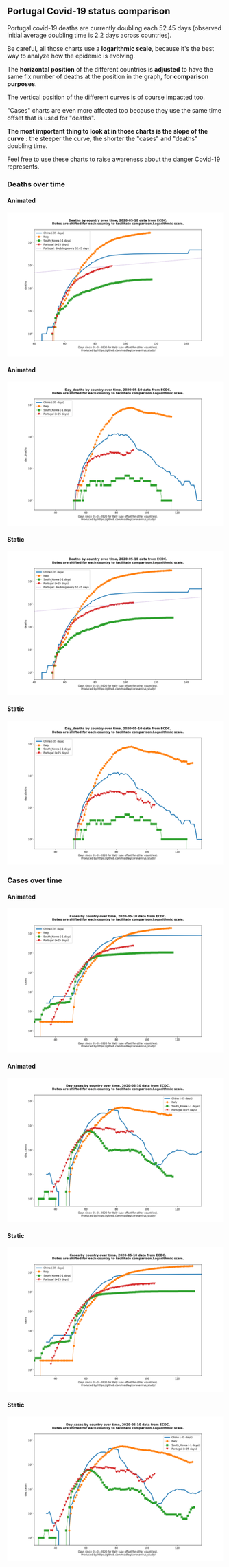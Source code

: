 ## Portugal Covid-19 status comparison 

Portugal covid-19 deaths are currently doubling each 52.45 days (observed initial average doubling time is 2.2 days across countries).



Be careful, all those charts use a **logarithmic scale**, because it's the best way to analyze how the epidemic is evolving.
 
The **horizontal position** of the different countries is **adjusted** to have the same fix number of deaths at the position in the graph, **for comparison purposes**.

The vertical position of the different curves is of course impacted too.

"Cases" charts are even more affected too because they use the same time offset that is used for "deaths".

**The most important thing to look at in those charts is the slope of the curve** : the steeper the curve, the shorter the "cases" and "deaths" doubling time.

Feel free to use these charts to raise awareness about the danger Covid-19 represents. 


 
### Deaths over time
 
#### Animated
![Portugal covid-19 deaths animated chart](https://raw.githubusercontent.com/madlag/coronavirus_study/master/notebooks/graphs/2020-05-10/countries/Portugal/2020-05-10_Portugal_deaths.gif "Portugal covid-19 deaths animated chart")   
 
#### Animated
![Portugal covid-19 daily deaths animated chart](https://raw.githubusercontent.com/madlag/coronavirus_study/master/notebooks/graphs/2020-05-10/countries/Portugal/2020-05-10_Portugal_day_deaths.gif "Portugal covid-19 day_deaths animated chart")   
 
#### Static
![Portugal covid-19 deaths static chart](https://raw.githubusercontent.com/madlag/coronavirus_study/master/notebooks/graphs/2020-05-10/countries/Portugal/2020-05-10_Portugal_deaths.png "Portugal covid-19 deaths static chart")   
 
#### Static
![Portugal covid-19 daily deaths static chart](https://raw.githubusercontent.com/madlag/coronavirus_study/master/notebooks/graphs/2020-05-10/countries/Portugal/2020-05-10_Portugal_day_deaths.png "Portugal covid-19 day_deaths static chart")   

 
### Cases over time
 
#### Animated
![Portugal covid-19 cases animated chart](https://raw.githubusercontent.com/madlag/coronavirus_study/master/notebooks/graphs/2020-05-10/countries/Portugal/2020-05-10_Portugal_cases.gif "Portugal covid-19 cases animated chart")   
 
#### Animated
![Portugal covid-19 daily cases animated chart](https://raw.githubusercontent.com/madlag/coronavirus_study/master/notebooks/graphs/2020-05-10/countries/Portugal/2020-05-10_Portugal_day_cases.gif "Portugal covid-19 day_cases animated chart")   
 
#### Static
![Portugal covid-19 cases static chart](https://raw.githubusercontent.com/madlag/coronavirus_study/master/notebooks/graphs/2020-05-10/countries/Portugal/2020-05-10_Portugal_cases.png "Portugal covid-19 cases static chart")   
 
#### Static
![Portugal covid-19 daily cases static chart](https://raw.githubusercontent.com/madlag/coronavirus_study/master/notebooks/graphs/2020-05-10/countries/Portugal/2020-05-10_Portugal_day_cases.png "Portugal covid-19 day_cases static chart")   

